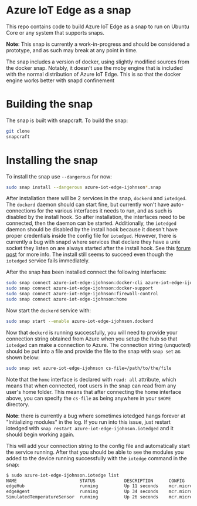 # Azure IoT Edge as a snap

This repo contains code to build Azure IoT Edge as a snap to run on Ubuntu Core or any system that supports snaps.

**Note**: This snap is currently a work-in-progress and should be considered a prototype, and as such may break at any point in time.

The snap includes a version of docker, using slightly modified sources from the docker snap. Notably, it doesn't use the moby engine that is included with the normal distribution of Azure IoT Edge. This is so that the docker engine works better with snapd confinement

# Building the snap

The snap is built with snapcraft. To build the snap:

```bash
git clone 
snapcraft
```

# Installing the snap

To install the snap use `--dangerous` for now:

```bash
sudo snap install --dangerous azure-iot-edge-ijohnson*.snap
```

After installation there will be 2 services in the snap, `dockerd` and `iotedged`. The `dockerd` daemon should can start fine, but currently won't have auto-connections for the various interfaces it needs to run, and as such is disabled by the install hook. So after installation, the interfaces need to be connected, then the daemon can be started. Additionally, the `iotedged` daemon should be disabled by the install hook because it doesn't have proper credentials inside the config file for `iotedged`. However, there is currently a bug with snapd where services that declare they have a unix socket they listen on are always started after the install hook. See this [forum post](https://forum.snapcraft.io/t/how-to-manage-services-with-sockets-timers/7904) for more info. The install still seems to succeed even though the `iotedged` service fails immediately. 

After the snap has been installed connect the following interfaces:

```bash
sudo snap connect azure-iot-edge-ijohnson:docker-cli azure-iot-edge-ijohnson:docker-daemon
sudo snap connect azure-iot-edge-ijohnson:docker-support
sudo snap connect azure-iot-edge-ijohnson:firewall-control
sudo snap connect azure-iot-edge-ijohnson:home
```

Now start the `dockerd` service with:

```bash
sudo snap start --enable azure-iot-edge-ijohnson.dockerd
```

Now that `dockerd` is running successfully, you will need to provide your connection string obtained from Azure when you setup the hub so that `iotedged` can make a connection to Azure. The connection string (unquoted) should be put into a file and provide the file to the snap with `snap set` as shown below:

```bash
sudo snap set azure-iot-edge-ijohnson cs-file=/path/to/the/file
```

Note that the `home` interface is declared with `read: all` attribute, which means that when connected, root users in the snap can read from any user's home folder. This means that after connecting the home interface above, you can specify the `cs-file` as being anywhere in your `$HOME` directory.

**Note**: there is currently a bug where sometimes iotedged hangs forever at "Initializing modules" in the log. If you run into this issue, just restart iotedged with `snap restart azure-iot-edge-ijohnson.iotedged` and it should begin working again.

This will add your connection string to the config file and automatically start the service running. After that you should be able to see the modules you added to the device running successfully with the `iotedge` command in the snap:

```bash
$ sudo azure-iot-edge-ijohnson.iotedge list
NAME                        STATUS           DESCRIPTION      CONFIG
edgeHub                     running          Up 11 seconds    mcr.microsoft.com/azureiotedge-hub:1.0
edgeAgent                   running          Up 34 seconds    mcr.microsoft.com/azureiotedge-agent:1.0
SimulatedTemperatureSensor  running          Up 26 seconds    mcr.microsoft.com/azureiotedge-simulated-temperature-sensor:1.0
```
